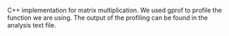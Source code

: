 C++ implementation for matrix multiplication. We used gprof to profile the function we are using. The output of the profiling can be found in the analysis text file.